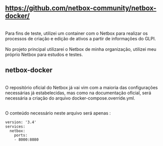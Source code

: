 https://github.com/netbox-community/netbox-docker/
<br>
----------------------------------------------------
<br>
Para fins de teste, utilizei um container com o Netbox para realizar os processos de criação e edição de ativos a partir de informações do GLPI.
<br>
<br>
No projeto principal utilizarei o Netbox de minha organização, utilizei meu próprio Netbox para estudos e testes.
<br>
<h2>netbox-docker</h2>
<br>
O repositório oficial do Netbox já vai vim com a maioria das configurações necessárias já estabelecidas, mas como na documentação oficial, será necessária a criação do arquivo docker-compose.override.yml.
<br>
<br>

O conteúdo necessário neste arquivo será apenas :

```
version: '3.4'
services:
  netbox:
    ports:
    - 8000:8080
```
